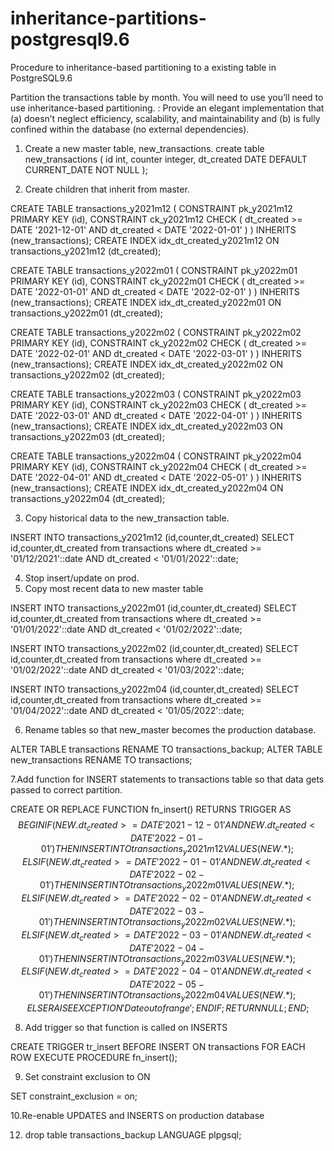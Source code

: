 # inheritance-partitions-postgresql9.6
Procedure to inheritance-based partitioning to a existing table in PostgreSQL9.6

Partition the transactions table by month. You will need to use you’ll need to use inheritance-based partitioning.
: Provide an elegant implementation that 
(a) doesn’t neglect efficiency, scalability, and maintainability and 
(b) is fully confined within the database (no external dependencies).

1. Create a new master table, new_transactions.
create table new_transactions (
id int,
counter     integer,
dt_created  DATE DEFAULT CURRENT_DATE NOT NULL
);

2. Create children that inherit from master.

CREATE TABLE transactions_y2021m12 (
    CONSTRAINT pk_y2021m12 PRIMARY KEY (id),
    CONSTRAINT ck_y2021m12 CHECK ( dt_created >= DATE '2021-12-01' AND dt_created < DATE '2022-01-01'  )
) INHERITS (new_transactions);
CREATE INDEX idx_dt_created_y2021m12 ON transactions_y2021m12 (dt_created);

CREATE TABLE transactions_y2022m01 (
    CONSTRAINT pk_y2022m01 PRIMARY KEY (id),
    CONSTRAINT ck_y2022m01 CHECK ( dt_created >= DATE '2022-01-01' AND dt_created < DATE '2022-02-01'  )
) INHERITS (new_transactions);
CREATE INDEX idx_dt_created_y2022m01 ON transactions_y2022m01 (dt_created);

CREATE TABLE transactions_y2022m02 (
    CONSTRAINT pk_y2022m02 PRIMARY KEY (id),
    CONSTRAINT ck_y2022m02 CHECK ( dt_created >= DATE '2022-02-01' AND dt_created < DATE '2022-03-01'  )
) INHERITS (new_transactions);
CREATE INDEX idx_dt_created_y2022m02 ON transactions_y2022m02 (dt_created);

CREATE TABLE transactions_y2022m03 (
    CONSTRAINT pk_y2022m03 PRIMARY KEY (id),
    CONSTRAINT ck_y2022m03 CHECK ( dt_created >= DATE '2022-03-01' AND dt_created < DATE '2022-04-01'  )
) INHERITS (new_transactions);
CREATE INDEX idx_dt_created_y2022m03 ON transactions_y2022m03 (dt_created);


CREATE TABLE transactions_y2022m04 (
    CONSTRAINT pk_y2022m04 PRIMARY KEY (id),
    CONSTRAINT ck_y2022m04 CHECK ( dt_created >= DATE '2022-04-01' AND dt_created < DATE '2022-05-01'  )
) INHERITS (new_transactions);
CREATE INDEX idx_dt_created_y2022m04 ON transactions_y2022m04 (dt_created);


3. Copy historical data to the new_transaction table.

INSERT INTO transactions_y2021m12 (id,counter,dt_created)
SELECT id,counter,dt_created
from transactions
where dt_created >= '01/12/2021'::date AND dt_created < '01/01/2022'::date;

4. Stop insert/update on prod.
5. Copy most recent data to new master table

INSERT INTO transactions_y2022m01 (id,counter,dt_created)
SELECT id,counter,dt_created
from transactions
where dt_created >= '01/01/2022'::date AND dt_created < '01/02/2022'::date;

INSERT INTO transactions_y2022m02 (id,counter,dt_created)
SELECT id,counter,dt_created
from transactions
where dt_created >= '01/02/2022'::date AND dt_created < '01/03/2022'::date;

INSERT INTO transactions_y2022m04 (id,counter,dt_created)
SELECT id,counter,dt_created
from transactions
where dt_created >= '01/04/2022'::date AND dt_created < '01/05/2022'::date;


6. Rename tables so that new_master becomes the production database.

ALTER TABLE transactions RENAME TO transactions_backup;
ALTER TABLE new_transactions RENAME TO transactions;

7.Add function for INSERT statements to transactions table so that data gets passed to correct partition.

CREATE OR REPLACE FUNCTION fn_insert() RETURNS TRIGGER AS $$
BEGIN
    IF ( NEW.dt_created >= DATE '2021-12-01' AND
         NEW.dt_created < DATE '2022-01-01' ) THEN
        INSERT INTO transactions_y2021m12 VALUES (NEW.*);
    ELSIF ( NEW.dt_created >= DATE '2022-01-01' AND
         NEW.dt_created < DATE '2022-02-01' ) THEN
        INSERT INTO transactions_y2022m01 VALUES (NEW.*);
    ELSIF ( NEW.dt_created >= DATE '2022-02-01' AND
         NEW.dt_created < DATE '2022-03-01' ) THEN
        INSERT INTO transactions_y2022m02 VALUES (NEW.*);
    ELSIF ( NEW.dt_created >= DATE '2022-03-01' AND
         NEW.dt_created < DATE '2022-04-01' ) THEN
        INSERT INTO transactions_y2022m03 VALUES (NEW.*);
    ELSIF ( NEW.dt_created >= DATE '2022-04-01' AND
         NEW.dt_created < DATE '2022-05-01' ) THEN
        INSERT INTO transactions_y2022m04 VALUES (NEW.*);
    ELSE
        RAISE EXCEPTION 'Date out of range';
    END IF;
    RETURN NULL;
END;
$$

8. Add trigger so that function is called on INSERTS

CREATE TRIGGER tr_insert BEFORE INSERT ON transactions
FOR EACH ROW EXECUTE PROCEDURE fn_insert();

9. Set constraint exclusion to ON

SET constraint_exclusion = on;

10.Re-enable UPDATES and INSERTS on production database

12. drop table transactions_backup
LANGUAGE plpgsql;

 
